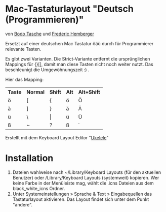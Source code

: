 # Mac-Tastaturlayout "Deutsch (Programmieren)"

von [Bodo Tasche](http://www.bitboxer.de) und [Frederic Hemberger](http://frederic-hemberger.de)

Ersetzt auf einer deutschen Mac Tastatur öäü durch für Programmierer
relevante Tasten.

Es gibt zwei Varianten. Die Strict-Variante entfernt die ursprünglichen
Mappings für {}[], damit man diese Tasten nicht noch weiter nutzt. Das
beschleunigt die Umgewöhnungszeit :) .

Hier das Mapping:

<table>
  <tr>
    <th>Taste</th>
    <th>Normal</th>
    <th>Shift</th>
    <th>Alt</th>
    <th>Alt+Shift</th>
  </tr>
  <tr>
    <td>ö</td>
    <td>[</td>
    <td>{</td>
    <td>ö</td>
    <td>Ö</td>
  </tr>
  <tr>
    <td>ä</td>
    <td>]</td>
    <td>}</td>
    <td>ä</td>
    <td>Ä</td>
  </tr>
  <tr>
    <td>ü</td>
    <td>\</td>
    <td>|</td>
    <td>ü</td>
    <td>Ü</td>
  </tr>
  <tr>
    <td>ß</td>
    <td>~</td>
    <td>?</td>
    <td>ß</td>
    <td>˙</td>
  </tr>


</table>

Erstellt mit dem Keyboard Layout Editor "[Ukelele](http://scripts.sil.org/ukelele)"

# Installation

1. Dateien wahlweise nach
   ~/Library/Keyboard Layouts (für den aktuellen Benutzer) oder
   /Library/Keyboard Layouts (systemweit) kopieren. Wer keine Farbe in der
   Menüleiste mag, wählt die .icns Dateien aus dem black\_white\_icns Ordner.
2. Unter Systemeinstellungen » Sprache & Text » Eingabequellen das Tastaturlayout aktivieren. Das Layout findet sich unter dem Punkt "andere".
